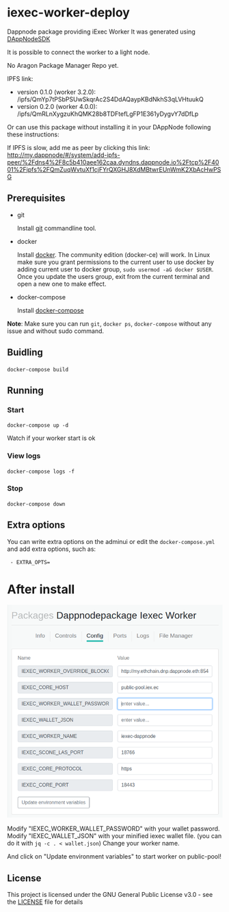 # iexec-worker-deploy

Dappnode package providing iExec Worker
It was generated using [DAppNodeSDK](https://github.com/dappnode/DAppNodeSDK)

It is possible to connect the worker to a light node.

No Aragon Package Manager Repo yet.

IPFS link:
- version 0.1.0 (worker 3.2.0): /ipfs/QmYp7tPSbPSUwSkqrAc2S4DdAQaypKBdNkhS3qLVHtuukQ
- version 0.2.0 (worker 4.0.0): /ipfs/QmRLnXygzuKhQMK28b8TDFtefLgFP1E361yDygvY7dDfLp

Or can use this package without installing it in your DAppNode following these instructions:

If IPFS is slow, add me as peer by clicking this link: http://my.dappnode/#/system/add-ipfs-peer/%2Fdns4%2F8c5b410aee162caa.dyndns.dappnode.io%2Ftcp%2F4001%2Fipfs%2FQmZuqWvtuXf1cjFYrQXGHJ8XdMBtwrEUnWmK2XbAcHwPSG

## Prerequisites

- git

   Install [git](https://git-scm.com/book/en/v2/Getting-Started-Installing-Git) commandline tool.

- docker

   Install [docker](https://docs.docker.com/engine/installation). The community edition (docker-ce) will work. In Linux make sure you grant permissions to the current user to use docker by adding current user to docker group, `sudo usermod -aG docker $USER`. Once you update the users group, exit from the current terminal and open a new one to make effect.

- docker-compose

   Install [docker-compose](https://docs.docker.com/compose/install)
   
**Note**: Make sure you can run `git`, `docker ps`, `docker-compose` without any issue and without sudo command.


## Buidling

`docker-compose build`

## Running

### Start

`docker-compose up -d`

Watch if your worker start is ok

### View logs

`docker-compose logs -f`

### Stop

`docker-compose down`

## Extra options

You can write extra options on the adminui or edit the `docker-compose.yml` and add extra options, such as:
```
 - EXTRA_OPTS=
```

# After install

![config](./worker-dappnode.png)

Modify "IEXEC_WORKER_WALLET_PASSWORD" with your wallet password.
Modify "IEXEC_WALLET_JSON" with your minified iexec wallet file. (you can do it with `jq -c . < wallet.json`)
Change your worker name.

And click on "Update environment variables" to start worker on public-pool!

## License

This project is licensed under the GNU General Public License v3.0 - see the [LICENSE](LICENSE) file for details

